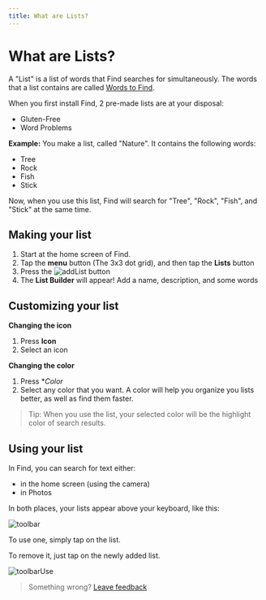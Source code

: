 ```yaml
---
title: What are Lists?
---
```

 
# What are Lists?
A "List" is a list of words that Find searches for simultaneously. The words that a list contains are called [Words to Find](/Lists-WhatIsAWordToFind.md).

When you first install Find, 2 pre-made lists are at your disposal:
- Gluten-Free
- Word Problems

__Example:__ You make a list, called "Nature". It contains the following words:

- Tree
- Rock
- Fish
- Stick

Now, when you use this list, Find will search for "Tree", "Rock", "Fish", and "Stick" at the same time.

## Making your list
1. Start at the home screen of Find.
2. Tap the **menu** button (The 3x3 dot grid), and then tap the **Lists** button
3. Press the ![addList] button
4. The **List Builder** will appear! Add a name, description, and some words

## Customizing your list
__Changing the icon__
1. Press **Icon**
2. Select an icon
&nbsp;

__Changing the color__

1. Press **Color*
2. Select any color that you want. A color will help you organize you lists better, as well as find them faster.

> Tip: When you use the list, your selected color will be the highlight color of search results.

## Using your list

In Find, you can search for text either:
- in the home screen (using the camera)
- in Photos

In both places, your lists appear above your keyboard, like this:

![toolbar]

To use one, simply tap on the list. 

To remove it, just tap on the newly added list.

![toolbarUse]

> Something wrong? [Leave feedback](https://forms.gle/agdyoB9PFfnv8cU1A/)

[addList]: https://raw.githubusercontent.com/zjohnzheng/FindHelp/master/images/addList.jpg
[toolbar]: https://raw.githubusercontent.com/zjohnzheng/FindHelp/master/images/Toolbar.PNG
[toolbarUse]: https://raw.githubusercontent.com/zjohnzheng/FindHelp/master/images/Use%20List%20from%20Toolbar.PNG

